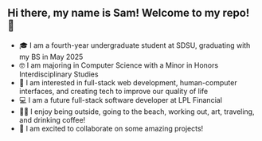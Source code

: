 ## Hi there, my name is Sam! Welcome to my repo! 👋

- 🎓 I am a fourth-year undergraduate student at SDSU, graduating with my BS in May 2025
- 🤓 I am majoring in Computer Science with a Minor in Honors Interdisciplinary Studies
- 💭 I am interested in full-stack web development, human-computer interfaces, and creating tech to improve our quality of life
- 💻 I am a future full-stack software developer at LPL Financial
- 🚶‍♀️ I enjoy being outside, going to the beach, working out, art, traveling, and drinking coffee!
- 💜 I am excited to collaborate on some amazing projects!
